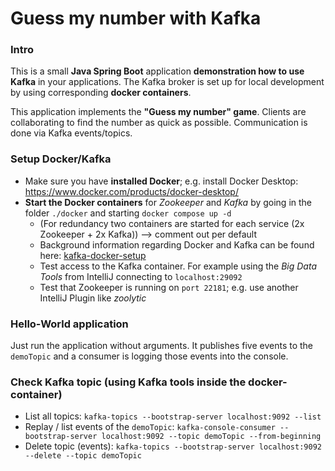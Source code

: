 # Guess my number with Kafka

### Intro

This is a small **Java Spring Boot** application **demonstration how to use Kafka** in your applications. 
The Kafka broker is set up for local development by using corresponding **docker containers**.

This application implements the **"Guess my number" game**. 
Clients are collaborating to find the number as quick as possible. Communication is done via Kafka events/topics.

### Setup Docker/Kafka

 * Make sure you have **installed Docker**; e.g. install Docker Desktop: https://www.docker.com/products/docker-desktop/
 * **Start the Docker containers** for *Zookeeper* and *Kafka*  by going in the folder `./docker` and starting `docker compose up -d` 
   * (For redundancy two containers are started for each service (2x Zookeeper + 2x Kafka)) --> comment out per default 
   * Background information regarding Docker and Kafka can be found here: [kafka-docker-setup](https://www.baeldung.com/ops/kafka-docker-setup)
   * Test access to the Kafka container. For example using the *Big Data Tools* from IntelliJ connecting to `localhost:29092`
   * Test that Zookeeper is running on `port 22181`; e.g. use another IntelliJ Plugin like *zoolytic*

### Hello-World application

Just run the application without arguments. It publishes five events to the `demoTopic` and a consumer is logging those events into the console.


### Check Kafka topic  (using Kafka tools inside the docker-container)

 * List all topics: ```kafka-topics --bootstrap-server localhost:9092 --list```
 * Replay / list events of the `demoTopic`:  ```kafka-console-consumer --bootstrap-server localhost:9092 --topic demoTopic --from-beginning```
 * Delete topic (events): ```kafka-topics --bootstrap-server localhost:9092 --delete --topic demoTopic```